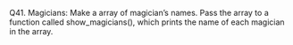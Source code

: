 Q41. Magicians: Make a array of magician’s names. Pass the array to a function called show_magicians(), which prints the name of each magician in the array.